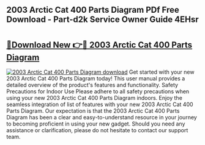 ## 2003 Arctic Cat 400 Parts Diagram PDf Free Download - Part-d2k Service Owner Guide 4EHsr

# <h2><a href="http://dfsvr4a.blite.top/?on=2003+Arctic+Cat+400+Parts+Diagram">🔗Download New 👉🔴 2003 Arctic Cat 400 Parts Diagram</a></h2>

[![2003 Arctic Cat 400 Parts Diagram download](https://i.imgur.com/lujVjoI.png)](http://dfsvr4a.blite.top/?on=2003+Arctic+Cat+400+Parts+Diagram)
Get started with your new 2003 Arctic Cat 400 Parts Diagram today! This user manual provides a detailed overview of the product's features and functionality. Safety Precautions for Indoor Use Please adhere to all safety precautions when using your new 2003 Arctic Cat 400 Parts Diagram indoors. Enjoy the seamless integration of list of features with your new 2003 Arctic Cat 400 Parts Diagram. Our expectation is that the 2003 Arctic Cat 400 Parts Diagram has been a clear and easy-to-understand resource in your journey to becoming proficient in using your new gadget. Should you need any assistance or clarification, please do not hesitate to contact our support team.
